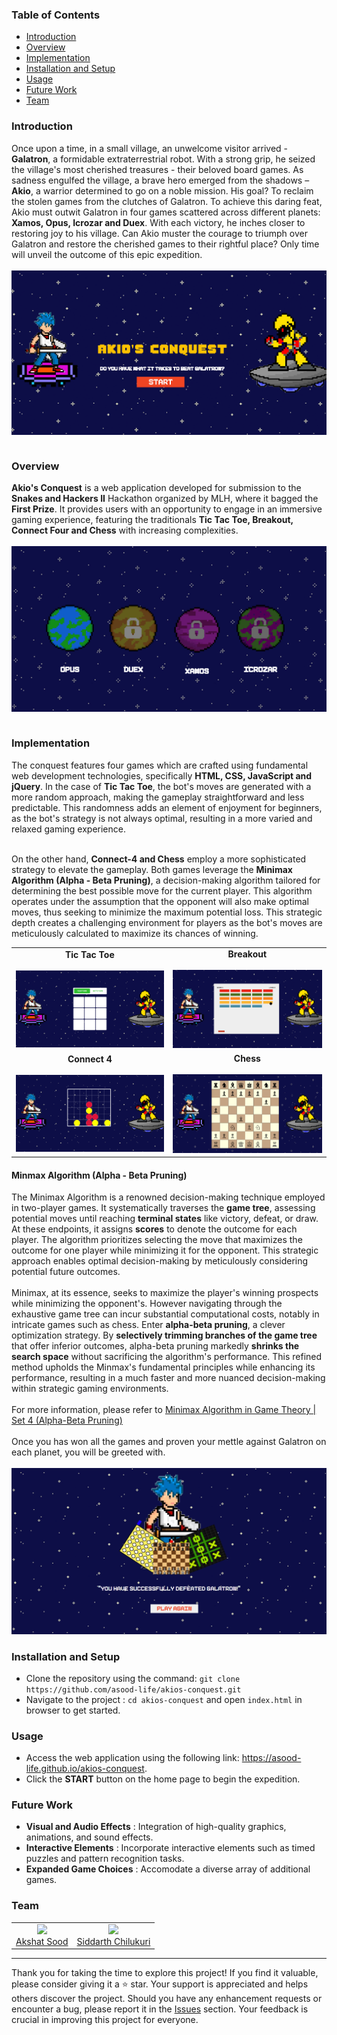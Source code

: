 <h3>Table of Contents</h3>
<ul>
    <li><a href="#introduction">Introduction</a></li>
    <li><a href="#overview">Overview</a></li>
    <li><a href="#implementation">Implementation</a></li>
    <li><a href="#installation-and-setup">Installation and Setup</a></li>
    <li><a href="#usage">Usage</a></li>
    <li><a href="#future-work">Future Work</a></li>
    <li><a href="#team">Team</a></li>
</ul>

<h3 id="introduction">Introduction</h3>
<div>
   Once upon a time, in a small village, an unwelcome visitor arrived - <b>Galatron</b>, a formidable extraterrestrial robot. With a strong grip, he seized the village's most cherished treasures - their beloved board games. As sadness engulfed the village, a brave hero emerged from the shadows – <b>Akio</b>, a warrior determined to go on a noble mission. His goal? To reclaim the stolen games from the clutches of Galatron. To achieve this daring feat, Akio must outwit Galatron in four games scattered across different planets: <b>Xamos, Opus, Icrozar and Duex</b>. With each victory, he inches closer to restoring joy to his village. Can Akio muster the courage to triumph over Galatron and restore the cherished games to their rightful place? Only time will unveil the outcome of this epic expedition.
</div><br>

<table>
   <tr>
      <img src="./images/home-page.png">
   </tr>
</table>

<h3 id="overview">Overview</h3>
<b>Akio's Conquest</b> is a web application developed for submission to the <b>Snakes and Hackers II</b> Hackathon organized by MLH, where it bagged the <B>First Prize</b>. It provides users with an opportunity to engage in an immersive gaming experience, featuring the traditionals <b>Tic Tac Toe, Breakout, Connect Four and Chess</b> with increasing complexities.
<br><br>
<table>
   <tr>
      <img src="./images/planets-names.png">
   </tr>
</table>

<h3 id="implementation">Implementation</h3>
<div>
   The conquest features four games which are crafted using fundamental web development technologies, specifically <b>HTML, CSS, JavaScript and jQuery</b>. In the case of <b>Tic Tac Toe</b>, the bot's moves are generated with a more random approach, making the gameplay straightforward and less predictable. This randomness adds an element of enjoyment for beginners, as the bot's strategy is not always optimal, resulting in a more varied and relaxed gaming experience.<br><br>

   On the other hand, <b>Connect-4 and Chess</b> employ a more sophisticated strategy to elevate the gameplay. Both games leverage the <b>Minimax Algorithm (Alpha - Beta Pruning)</b>, a decision-making algorithm tailored for determining the best possible move for the current player. This algorithm operates under the assumption that the opponent will also make optimal moves, thus seeking to minimize the maximum potential loss. This strategic depth creates a challenging environment for players as the bot's moves are meticulously calculated to maximize its chances of winning.
</div>

<table>
   <tr>
      <td>
         <div align="center"><b>Tic Tac Toe</b></div>
         <br>
         <img src="./images/tic-tac-toe.png">
      </td>
      <td>
         <div align="center"><b>Breakout</b></div>
         <br>
         <img src="./images/breakout.png">
      </td>
   </tr>
   <tr>
      <td>
         <div align="center"><b>Connect 4</b></div>
         <br>
         <img src="./images/connect-4.png">
      </td>
      <td>
         <div align="center"><b>Chess</b></div>
         <br>
         <img src="./images/chess.png">
      </td>
   </tr>
</table>

<div>
   <h4>Minmax Algorithm (Alpha - Beta Pruning)</h4>
   <div>
      The Minimax Algorithm is a renowned decision-making technique employed in two-player games. It systematically traverses the <b>game tree</b>, assessing potential moves until reaching <b>terminal states</b> like victory, defeat, or draw. At these endpoints, it assigns <b>scores</b> to denote the outcome for each player. The algorithm prioritizes selecting the move that maximizes the outcome for one player while minimizing it for the opponent. This strategic approach enables optimal decision-making by meticulously considering potential future outcomes.
   </div>
   <br>
   <div>
      Minimax, at its essence, seeks to maximize the player's winning prospects while minimizing the opponent's. However navigating through the exhaustive game tree can incur substantial computational costs, notably in intricate games such as chess. Enter <b>alpha-beta pruning</b>, a clever optimization strategy. By <b>selectively trimming branches of the game tree</b> that offer inferior outcomes, alpha-beta pruning markedly <b>shrinks the search space</b> without sacrificing the algorithm's performance. This refined method upholds the Minmax's fundamental principles while enhancing its performance, resulting in a much faster and more nuanced decision-making within strategic gaming environments.
   </div>
   <br>
   <div>
      For more information, please refer to <a href="https://www.geeksforgeeks.org/minimax-algorithm-in-game-theory-set-4-alpha-beta-pruning">Minimax Algorithm in Game Theory | Set 4 (Alpha-Beta Pruning)</a>
   </div>
</div>
<br>
<div>
   Once you has won all the games and proven your mettle against Galatron on each planet, you will be greeted with.<br><br>
</div>
<img src="./images/win-page.png">

<h3 id="installation-and-setup">Installation and Setup</h3>
<ul>
   <li>
      Clone the repository using the command:
      <code>git clone https://github.com/asood-life/akios-conquest.git</code>
   </li>
   <li>
      Navigate to the project : 
      <code>cd akios-conquest</code> and 
      open <code>index.html</code> in browser to get started.
   </li>
</ul>

<h3 id="usage">Usage</h3>
<ul>
   <li>Access the web application using the following link: <a href="https://asood-life.github.io/akios-conquest">https://asood-life.github.io/akios-conquest</a>.
   </li>
   <li>
      Click the <b>START</b> button on the home page to begin the expedition.
</ul>

<h3 id="future-work">Future Work</h3>
<ul>
   <li>
      <b> Visual and Audio Effects</b> : Integration of high-quality graphics, animations, and sound effects.
   </li>
   <li>
      <b>Interactive Elements</b> : Incorporate interactive elements such as timed puzzles and pattern recognition tasks.
   </li>
   <li>
      <b>Expanded Game Choices</b> : Accomodate a diverse array of additional games.
   </li>
</ul>

<h3 id="team">Team</h3>
<div>
    <table>
        <tr align="center">
            <td>
                <img width="100" src="https://avatars.githubusercontent.com/u/148894491?v=4"><br>
                <a href="https://github.com/asood-life">Akshat Sood</a>
            </td>
            <td>
                <img width="100" src="https://d112y698adiu2z.cloudfront.net/photos/production/user_photos/002/188/953/datas/profile.jpg"><br>
                <a href="https://github.com/asood-life">Siddarth Chilukuri</a>
            </td>
        </tr>
    </table>
</div>
<hr>
<div>
    Thank you for taking the time to explore this project! If you find it valuable, please consider giving it a ⭐ star. Your support is appreciated and helps others discover the project. Should you have any enhancement requests or encounter a bug, please report it in the <a href="https://github.com/asood-life/akios-conquest/issues">Issues</a> section. Your feedback is crucial in improving this project for everyone.
</div>
